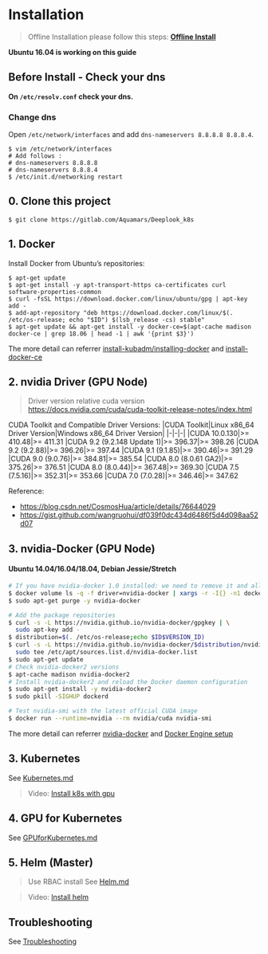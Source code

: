 # Installation

> Offline Installation please follow this steps: **[Offline Install](./README.offline.md)**

**Ubuntu 16.04 is working on this guide**

## Before Install - Check your dns

**On `/etc/resolv.conf` check your dns.**

### Change dns

Open `/etc/network/interfaces` and add `dns-nameservers 8.8.8.8 8.8.8.4`.

```shell
$ vim /etc/network/interfaces
# Add follows :
# dns-nameservers 8.8.8.8
# dns-nameservers 8.8.8.4
$ /etc/init.d/networking restart
```

## 0. Clone this project

```shell
$ git clone https://gitlab.com/Aquamars/Deeplook_k8s
```

## 1. Docker

Install Docker from Ubuntu’s repositories:

```shell
$ apt-get update
$ apt-get install -y apt-transport-https ca-certificates curl software-properties-common
$ curl -fsSL https://download.docker.com/linux/ubuntu/gpg | apt-key add -
$ add-apt-repository "deb https://download.docker.com/linux/$(. /etc/os-release; echo "$ID") $(lsb_release -cs) stable"
$ apt-get update && apt-get install -y docker-ce=$(apt-cache madison docker-ce | grep 18.06 | head -1 | awk '{print $3}')
```

The more detail can referrer [install-kubadm/installing-docker][k8s-install-docker] and [install-docker-ce][install-docker-ce]

## 2. nvidia Driver (GPU Node)

> Driver version relative cuda version \
> https://docs.nvidia.com/cuda/cuda-toolkit-release-notes/index.html

CUDA Toolkit and Compatible Driver Versions:
|CUDA Toolkit|Linux x86_64 Driver Version|Windows x86_64 Driver Version|
|-|-|-|
|CUDA 10.0.130|>= 410.48|>= 411.31
|CUDA 9.2 (9.2.148 Update 1)|>= 396.37|>= 398.26
|CUDA 9.2 (9.2.88)|>= 396.26|>= 397.44
|CUDA 9.1 (9.1.85)|>= 390.46|>= 391.29
|CUDA 9.0 (9.0.76)|>= 384.81|>= 385.54
|CUDA 8.0 (8.0.61 GA2)|>= 375.26|>= 376.51
|CUDA 8.0 (8.0.44)|>= 367.48|>= 369.30
|CUDA 7.5 (7.5.16)|>= 352.31|>= 353.66
|CUDA 7.0 (7.0.28)|>= 346.46|>= 347.62


Reference: 
- https://blog.csdn.net/CosmosHua/article/details/76644029
- https://gist.github.com/wangruohui/df039f0dc434d6486f5d4d098aa52d07


## 3. nvidia-Docker (GPU Node)

#### Ubuntu 14.04/16.04/18.04, Debian Jessie/Stretch
```sh
# If you have nvidia-docker 1.0 installed: we need to remove it and all existing GPU containers
$ docker volume ls -q -f driver=nvidia-docker | xargs -r -I{} -n1 docker ps -q -a -f volume={} | xargs -r docker rm -f
$ sudo apt-get purge -y nvidia-docker

# Add the package repositories
$ curl -s -L https://nvidia.github.io/nvidia-docker/gpgkey | \
  sudo apt-key add -
$ distribution=$(. /etc/os-release;echo $ID$VERSION_ID)
$ curl -s -L https://nvidia.github.io/nvidia-docker/$distribution/nvidia-docker.list | \
  sudo tee /etc/apt/sources.list.d/nvidia-docker.list
$ sudo apt-get update
# Check nvidia-docker2 versions
$ apt-cache madison nvidia-docker2
# Install nvidia-docker2 and reload the Docker daemon configuration
$ sudo apt-get install -y nvidia-docker2
$ sudo pkill -SIGHUP dockerd

# Test nvidia-smi with the latest official CUDA image
$ docker run --runtime=nvidia --rm nvidia/cuda nvidia-smi
```

The more detail can referrer [nvidia-docker][nvidia-docker#quickstart] and [Docker Engine setup][Docker Engine setup]

## 3. Kubernetes
See [Kubernetes.md](./Kubernetes.md)

> Video: [Install k8s with gpu](https://drive.google.com/open?id=1e-UygnAXL0NJzqmf7xzY5i7GHfQDm5AW)

## 4. GPU for Kubernetes
See [GPUforKubernetes.md](./GPUforKubernetes.md)

## 5. Helm (Master)
> Use RBAC install
See [Helm.md](./Helm.md) 

> Video: [Install helm](https://drive.google.com/open?id=18Ka-U_y0yosOErhYEY0I-Y6TvADBKc1a)

## Troubleshooting
See [Troubleshooting](./Troubleshooting.md)

[k8s-install-docker]: https://kubernetes.io/docs/setup/independent/install-kubeadm/#installing-docker
[install-docker-ce]: https://docs.docker.com/install/linux/docker-ce/ubuntu/#install-docker-ce
[nvidia-docker#quickstart]: https://github.com/NVIDIA/nvidia-docker#quickstart
[Docker Engine setup]: https://github.com/nvidia/nvidia-container-runtime#docker-engine-setup